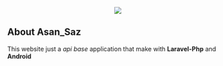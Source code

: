 <p align="center"><a href="https://rp76.ir" target="_blank"><img src="https://rp76.ir/favicon.ico"></a></p>

## About Asan_Saz

This website just a *api base* application that make with **Laravel-Php** and **Android**
